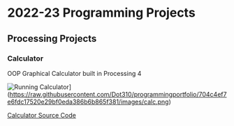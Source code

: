 # 2022-23 Programming Projects

## Processing Projects

### Calculator
OOP Graphical Calculator built in Processing 4

![Running Calculator]([)](https://raw.githubusercontent.com/Dot310/programmingportfolio/704c4ef7e6fdc17520e29bf0eda386b6b865f381/images/calc.png)

[Calculator Source Code]()
